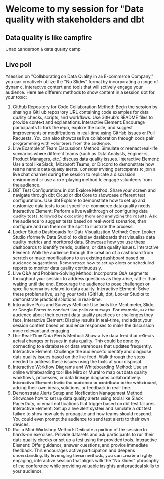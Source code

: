 # Welcome to my session for "Data quality with stakeholders and dbt

## Data quality is like campfire

Chad Sanderson & data quality camp

## Live poll


Ysession on "Collaborating on Data Quality in an E-commerce Company," you can creatively utilize the "No Slides" format by incorporating a range of dynamic, interactive content and tools that will actively engage your audience. Here are different methods to show content in a session slot for your topic:

1. GitHub Repository for Code Collaboration
Method: Begin the session by sharing a GitHub repository URL containing code examples for data quality checks, scripts, and workflows. Use GitHub's README files to provide context and explanations.
Interactive Element: Encourage participants to fork the repo, explore the code, and suggest improvements or modifications in real-time using GitHub Issues or Pull Requests. You can also showcase live collaboration through code pair programming with volunteers from the audience.
2. Live Example of Team Discussions
Method: Simulate or reenact real-life scenarios where different teams (such as Data Analysts, Engineers, Product Managers, etc.) discuss data quality issues.
Interactive Element: Use a tool like Slack, Microsoft Teams, or Discord to demonstrate how teams handle data quality alerts. Consider inviting participants to join a live chat channel during the session to replicate a discussion environment or use a role-playing method to engage volunteers from the audience.
3. DBT Test Configurations in dbt Explore
Method: Share your screen and navigate through dbt Cloud or dbt Core to showcase different test configurations. Use dbt Explore to demonstrate how to set up and customize data tests to suit specific e-commerce data quality needs.
Interactive Element: Perform a live walkthrough of configuring data quality tests, followed by executing them and analyzing the results. Ask the audience to suggest tests based on real-world scenarios, then configure and run them on the spot to illustrate the process.
4. Looker Studio Dashboards for Data Visualization
Method: Open Looker Studio (formerly Data Studio) to display dashboards that visualize data quality metrics and monitored data. Showcase how you use these dashboards to identify trends, outliers, or data quality issues.
Interactive Element: Walk the audience through the creation of a dashboard from scratch or make modifications to an existing dashboard based on audience suggestions. Demonstrate how to set up alerts or scheduled reports to monitor data quality continuously.
5. Live Q&A and Problem-Solving
Method: Incorporate Q&A segments throughout your session to address questions as they arise, rather than waiting until the end. Encourage the audience to pose challenges or specific scenarios related to data quality.
Interactive Element: Solve these problems live, using your tools (GitHub, dbt, Looker Studio) to demonstrate practical solutions in real-time.
6. Interactive Polls and Surveys
Method: Use tools like Mentimeter, Slido, or Google Forms to conduct live polls or surveys. For example, ask the audience about their current data quality practices or challenges they face.
Interactive Element: Display results in real-time, and adapt your session content based on audience responses to make the discussion more relevant and engaging.
7. Use Real-Time Data Feeds
Method: Show a live data feed that reflects actual changes or issues in data quality. This could be done by connecting to a database or data warehouse that updates frequently.
Interactive Element: Challenge the audience to identify and diagnose data quality issues based on the live feed. Walk through the steps needed to address these issues using the tools at your disposal.
8. Interactive Workflow Diagrams and Whiteboarding
Method: Use an online whiteboarding tool like Miro or Mural to map out data quality workflows, processes, or data lineage diagrams collaboratively.
Interactive Element: Invite the audience to contribute to the whiteboard, adding their own ideas, solutions, or feedback in real-time.
9. Demonstrate Alerts Setup and Notification Management
Method: Showcase how to set up data quality alerts using tools like Slack, PagerDuty, or email notifications that trigger based on dbt test failures.
Interactive Element: Set up a live alert system and simulate a dbt test failure to show how alerts propagate and how teams should respond. You could even prompt the audience to send test alerts to their own devices.
10. Run a Mini-Workshop
Method: Dedicate a portion of the session to hands-on exercises. Provide datasets and ask participants to run their data quality checks or set up a test using the provided tools.
Interactive Element: Offer guidance, answer questions, and provide immediate feedback. This encourages active participation and deepens understanding.
By leveraging these methods, you can create a highly engaging, interactive session that aligns with the "No Slides" philosophy of the conference while providing valuable insights and practical skills to your audience.

